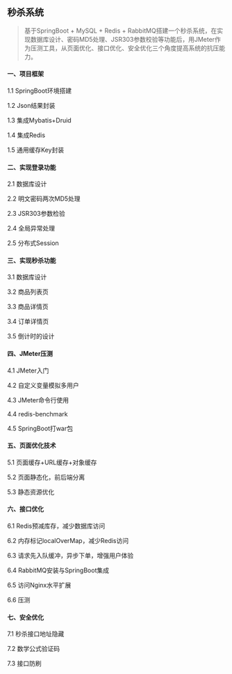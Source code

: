 ## 秒杀系统

> 基于SpringBoot + MySQL + Redis + RabbitMQ搭建一个秒杀系统，在实现数据库设计、密码MD5处理、JSR303参数校验等功能后，用JMeter作为压测工具，从页面优化、接口优化、安全优化三个角度提高系统的抗压能力。

#### 一、项目框架

1.1 SpringBoot环境搭建

1.2 Json结果封装

1.3 集成Mybatis+Druid

1.4 集成Redis

1.5 通用缓存Key封装

#### 二、实现登录功能

2.1 数据库设计

2.2 明文密码两次MD5处理

2.3 JSR303参数检验

2.4 全局异常处理

2.5 分布式Session

#### 三、实现秒杀功能

3.1 数据库设计

3.2 商品列表页

3.3 商品详情页

3.4 订单详情页

3.5 倒计时的设计

#### 四、JMeter压测

4.1 JMeter入门

4.2 自定义变量模拟多用户

4.3 JMeter命令行使用

4.4 redis-benchmark

4.5 SpringBoot打war包

#### 五、页面优化技术

5.1 页面缓存+URL缓存+对象缓存

5.2 页面静态化，前后端分离

5.3 静态资源优化

#### 六、接口优化

6.1 Redis预减库存，减少数据库访问

6.2 内存标记localOverMap，减少Redis访问

6.3 请求先入队缓冲，异步下单，增强用户体验

6.4 RabbitMQ安装与SpringBoot集成

6.5 访问Nginx水平扩展

6.6 压测

#### 七、安全优化

7.1 秒杀接口地址隐藏

7.2 数学公式验证码

7.3 接口防刷